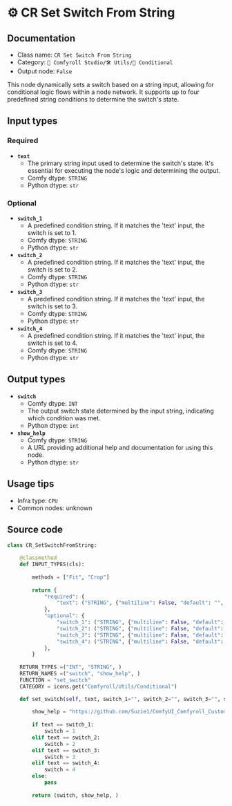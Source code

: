 # ⚙️ CR Set Switch From String
## Documentation
- Class name: `CR Set Switch From String`
- Category: `🧩 Comfyroll Studio/🛠️ Utils/🔀 Conditional`
- Output node: `False`

This node dynamically sets a switch based on a string input, allowing for conditional logic flows within a node network. It supports up to four predefined string conditions to determine the switch's state.
## Input types
### Required
- **`text`**
    - The primary string input used to determine the switch's state. It's essential for executing the node's logic and determining the output.
    - Comfy dtype: `STRING`
    - Python dtype: `str`
### Optional
- **`switch_1`**
    - A predefined condition string. If it matches the 'text' input, the switch is set to 1.
    - Comfy dtype: `STRING`
    - Python dtype: `str`
- **`switch_2`**
    - A predefined condition string. If it matches the 'text' input, the switch is set to 2.
    - Comfy dtype: `STRING`
    - Python dtype: `str`
- **`switch_3`**
    - A predefined condition string. If it matches the 'text' input, the switch is set to 3.
    - Comfy dtype: `STRING`
    - Python dtype: `str`
- **`switch_4`**
    - A predefined condition string. If it matches the 'text' input, the switch is set to 4.
    - Comfy dtype: `STRING`
    - Python dtype: `str`
## Output types
- **`switch`**
    - Comfy dtype: `INT`
    - The output switch state determined by the input string, indicating which condition was met.
    - Python dtype: `int`
- **`show_help`**
    - Comfy dtype: `STRING`
    - A URL providing additional help and documentation for using this node.
    - Python dtype: `str`
## Usage tips
- Infra type: `CPU`
- Common nodes: unknown


## Source code
```python
class CR_SetSwitchFromString:

    @classmethod
    def INPUT_TYPES(cls):
    
        methods = ["Fit", "Crop"]
        
        return {
            "required": {
                "text": ("STRING", {"multiline": False, "default": "", "forceInput": True}),
            },
            "optional": {
                "switch_1": ("STRING", {"multiline": False, "default": ""}),
                "switch_2": ("STRING", {"multiline": False, "default": ""}),
                "switch_3": ("STRING", {"multiline": False, "default": ""}),
                "switch_4": ("STRING", {"multiline": False, "default": ""}),                
            },            
        }
    
    RETURN_TYPES =("INT", "STRING", )
    RETURN_NAMES =("switch", "show_help", )
    FUNCTION = "set_switch"
    CATEGORY = icons.get("Comfyroll/Utils/Conditional")

    def set_switch(self, text, switch_1="", switch_2="", switch_3="", switch_4=""):
    
        show_help = "https://github.com/Suzie1/ComfyUI_Comfyroll_CustomNodes/wiki/Other-Nodes#cr-set-switch-from-string"    
      
        if text == switch_1:
            switch = 1
        elif text == switch_2:
            switch = 2
        elif text == switch_3:
            switch = 3
        elif text == switch_4:
            switch = 4
        else:
            pass
        
        return (switch, show_help, )        

```
